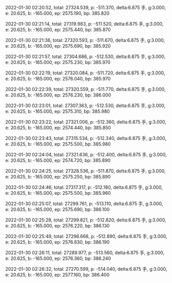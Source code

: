 2022-01-30 02:20:52, total: 27324.539, p: -511.370, delta:6.875 手, g:3.000, e: 20.625, b: -165.000, ep: 2575.190, bp: 385.820

2022-01-30 02:21:14, total: 27319.983, p: -511.520, delta:6.875 手, g:3.000, e: 20.625, b: -165.000, ep: 2575.440, bp: 385.870

2022-01-30 02:21:36, total: 27320.593, p: -511.670, delta:6.875 手, g:3.000, e: 20.625, b: -165.000, ep: 2575.690, bp: 385.920

2022-01-30 02:21:57, total: 27304.686, p: -512.530, delta:6.875 手, g:3.000, e: 20.625, b: -165.000, ep: 2575.230, bp: 385.970

2022-01-30 02:22:19, total: 27320.084, p: -511.720, delta:6.875 手, g:3.000, e: 20.625, b: -165.000, ep: 2576.040, bp: 385.970

2022-01-30 02:22:39, total: 27320.559, p: -511.770, delta:6.875 手, g:3.000, e: 20.625, b: -165.000, ep: 2576.230, bp: 386.000

2022-01-30 02:23:01, total: 27307.363, p: -512.530, delta:6.875 手, g:3.000, e: 20.625, b: -165.000, ep: 2575.310, bp: 385.980

2022-01-30 02:23:22, total: 27321.006, p: -512.360, delta:6.875 手, g:3.000, e: 20.625, b: -165.000, ep: 2574.440, bp: 385.850

2022-01-30 02:23:43, total: 27315.534, p: -512.340, delta:6.875 手, g:3.000, e: 20.625, b: -165.000, ep: 2575.500, bp: 385.980

2022-01-30 02:24:04, total: 27321.636, p: -512.400, delta:6.875 手, g:3.000, e: 20.625, b: -165.000, ep: 2574.720, bp: 385.890

2022-01-30 02:24:25, total: 27328.536, p: -511.870, delta:6.875 手, g:3.000, e: 20.625, b: -165.000, ep: 2575.250, bp: 385.890

2022-01-30 02:24:46, total: 27317.317, p: -512.180, delta:6.875 手, g:3.000, e: 20.625, b: -165.000, ep: 2575.500, bp: 385.960

2022-01-30 02:25:07, total: 27299.761, p: -513.110, delta:6.875 手, g:3.000, e: 20.625, b: -165.000, ep: 2575.690, bp: 386.100

2022-01-30 02:25:28, total: 27299.821, p: -512.820, delta:6.875 手, g:3.000, e: 20.625, b: -165.000, ep: 2576.220, bp: 386.130

2022-01-30 02:25:49, total: 27296.668, p: -512.890, delta:6.875 手, g:3.000, e: 20.625, b: -165.000, ep: 2576.630, bp: 386.190

2022-01-30 02:26:11, total: 27289.977, p: -513.560, delta:6.875 手, g:3.000, e: 20.625, b: -165.000, ep: 2576.360, bp: 386.240

2022-01-30 02:26:32, total: 27270.599, p: -514.040, delta:6.875 手, g:3.000, e: 20.625, b: -165.000, ep: 2577.160, bp: 386.400
